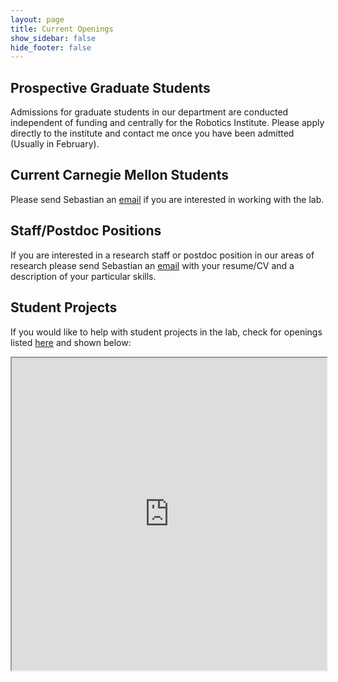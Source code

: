 ```yaml
---
layout: page
title: Current Openings
show_sidebar: false
hide_footer: false
---
```


## Prospective Graduate Students

Admissions for graduate students in our department are conducted independent of funding and centrally for the Robotics Institute. Please apply directly to the institute and contact me once you have been admitted (Usually in February).

## Current Carnegie Mellon Students

Please send Sebastian an [email](mailto:basti@andrew.cmu.edu) if you are interested in working with the lab.

## Staff/Postdoc Positions

If you are interested in a research staff or postdoc position in our areas of research please send Sebastian an [email](mailto:basti@andrew.cmu.edu) with your resume/CV and a description of your particular skills.

## Student Projects

If you would like to help with student projects in the lab, check for openings listed [here](https://airlab.slite.page/p/fgCZEXEjdzjBUS/Student-Projects) and shown below:

<iframe
  src="https://airlab.slite.page/p/fgCZEXEjdzjBUS/Student-Projects"
  style="width:100%; height:500px;"
></iframe>